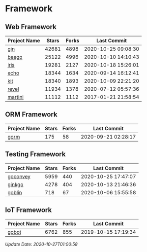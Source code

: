 # Framework

## Web Framework
| Project Name | Stars | Forks | Last Commit |
| ------------ | ----- | ----- | ----------- |
| [gin](https://github.com/gin-gonic/gin) | 42681 | 4898 | 2020-10-25 09:08:30 |
| [beego](https://github.com/astaxie/beego) | 25122 | 4996 | 2020-10-10 14:10:43 |
| [iris](https://github.com/kataras/iris) | 19281 | 2127 | 2020-10-18 15:26:01 |
| [echo](https://github.com/labstack/echo) | 18344 | 1634 | 2020-09-14 16:12:41 |
| [kit](https://github.com/go-kit/kit) | 18340 | 1893 | 2020-10-09 22:21:20 |
| [revel](https://github.com/revel/revel) | 11934 | 1378 | 2020-07-12 05:57:36 |
| [martini](https://github.com/go-martini/martini) | 11112 | 1112 | 2017-01-21 21:58:54 |

## ORM Framework
| Project Name | Stars | Forks | Last Commit |
| ------------ | ----- | ----- | ----------- |
| [gorm](https://github.com/jinzhu/gorm) | 175 | 58 | 2020-09-21 02:28:17 |

## Testing Framework
| Project Name | Stars | Forks | Last Commit |
| ------------ | ----- | ----- | ----------- |
| [goconvey](https://github.com/smartystreets/goconvey) | 5959 | 440 | 2020-10-25 17:47:07 |
| [ginkgo](https://github.com/onsi/ginkgo) | 4278 | 404 | 2020-10-13 21:46:36 |
| [goblin](https://github.com/franela/goblin) | 718 | 67 | 2020-10-06 15:55:58 |

## IoT Framework
| Project Name | Stars | Forks | Last Commit |
| ------------ | ----- | ----- | ----------- |
| [gobot](https://github.com/hybridgroup/gobot) | 6762 | 855 | 2019-10-15 17:19:34 |

*Update Date: 2020-10-27T01:00:58*